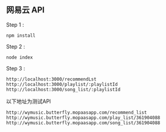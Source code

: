## 网易云 API

Step 1 :
```
npm install
```

Step 2 :
```
node index
```

Step 3 :
```
http://localhost:3000/recommendLst
http://localhost:3000/playlist/:playlistId
http://localhost:3000/song_list/:playlistId
```


以下地址为测试API
```
http://wymusic.butterfly.mopaasapp.com/recommend_list
http://wymusic.butterfly.mopaasapp.com/play_list/361904088
http://wymusic.butterfly.mopaasapp.com/song_list/361904088
```
